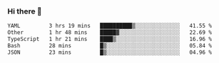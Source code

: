 ### Hi there 👋

<!--
**urzz/urzz** is a ✨ _special_ ✨ repository because its `README.md` (this file) appears on your GitHub profile.

Here are some ideas to get you started:

- 🔭 I’m currently working on ...
- 🌱 I’m currently learning ...
- 👯 I’m looking to collaborate on ...
- 🤔 I’m looking for help with ...
- 💬 Ask me about ...
- 📫 How to reach me: ...
- 😄 Pronouns: ...
- ⚡ Fun fact: ...
-->

<!--START_SECTION:waka-->

```txt
YAML         3 hrs 19 mins   ██████████▒░░░░░░░░░░░░░░   41.55 %
Other        1 hr 48 mins    █████▓░░░░░░░░░░░░░░░░░░░   22.69 %
TypeScript   1 hr 21 mins    ████▒░░░░░░░░░░░░░░░░░░░░   16.96 %
Bash         28 mins         █▒░░░░░░░░░░░░░░░░░░░░░░░   05.84 %
JSON         23 mins         █▒░░░░░░░░░░░░░░░░░░░░░░░   04.96 %
```

<!--END_SECTION:waka-->
